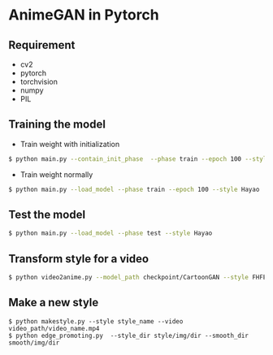 # AnimeGAN in Pytorch

## Requirement
* cv2
* pytorch
* torchvision
* numpy
* PIL

## Training the model
* Train weight with initialization
```bash
$ python main.py --contain_init_phase  --phase train --epoch 100 --style Hayao
```

* Train weight normally
```bash
$ python main.py --load_model --phase train --epoch 100 --style Hayao
```

## Test the model
```bash
$ python main.py --load_model --phase test --style Hayao
```

## Transform style for a video
```bash
$ python video2anime.py --model_path checkpoint/CartoonGAN --style FHFE --video ./video/input/test.avi 
```

## Make a new style
```
$ python makestyle.py --style style_name --video video_path/video_name.mp4
$ python edge_promoting.py  --style_dir style/img/dir --smooth_dir smooth/img/dir 
```
